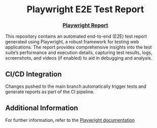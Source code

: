 <div align="center">

# Playwright E2E Test Report

### [Playwright Report][Report-url]

<p align="left">
This repository contains an automated end-to-end (E2E) test report generated using Playwright, a robust framework for testing web applications. The report provides comprehensive insights into the test suite’s performance and execution details, capturing test results, logs, screenshots, and videos (if enabled) to aid in debugging and analysis.
</p>

</div>

## CI/CD Integration

<p align="left">
Changes pushed to the main branch automatically trigger tests and generate reports as part of the CI pipeline.
</p>

## Additional Information

For further information, refer to the [Playwright documentation][Playwright-url]

<!-- MARKDOWN LINKS & IMAGES -->

[Report-url]: https://rparin.github.io/Hello-Dog
[Playwright-url]: https://playwright.dev
